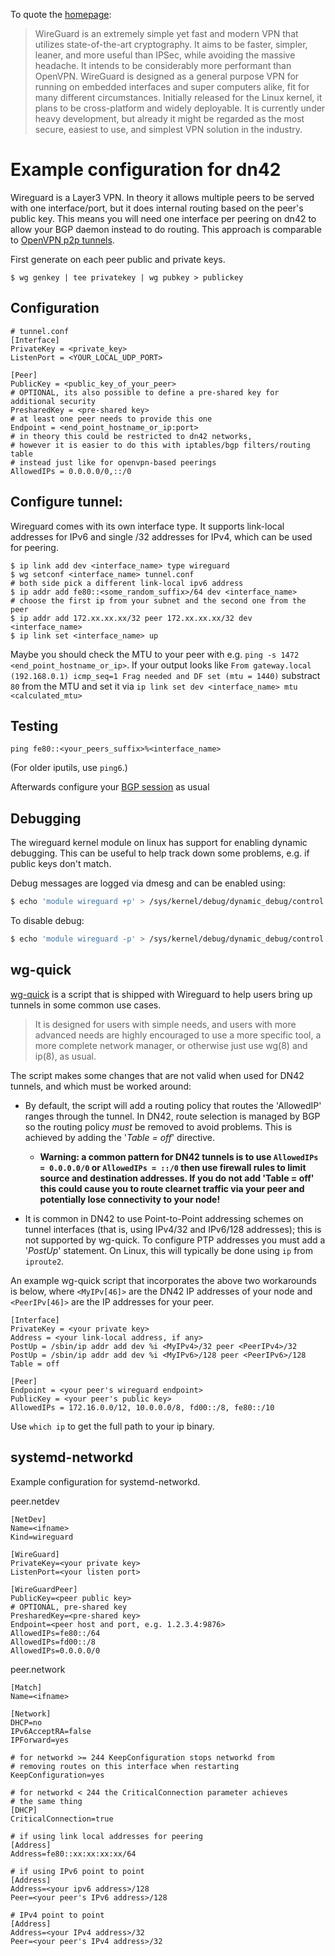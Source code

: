 To quote the [homepage](https://www.wireguard.io/):

> WireGuard is an extremely simple yet fast and modern VPN that utilizes state-of-the-art cryptography. It aims to be faster, simpler, leaner, and more useful than IPSec, while avoiding the massive headache. It intends to be considerably more performant than OpenVPN. WireGuard is designed as a general purpose VPN for running on embedded interfaces and super computers alike, fit for many different circumstances. Initially released for the Linux kernel, it plans to be cross-platform and widely deployable. It is currently under heavy development, but already it might be regarded as the most secure, easiest to use, and simplest VPN solution in the industry.

# Example configuration for dn42

Wireguard is a Layer3 VPN. In theory it allows multiple peers to be served with one interface/port, but it does internal routing based on the peer's public key. This means you will need one interface per peering on dn42
to allow your BGP daemon instead to do routing. This approach is comparable to [OpenVPN p2p tunnels](/howto/openvpn).

First generate on each peer public and private keys.

```
$ wg genkey | tee privatekey | wg pubkey > publickey
```

## Configuration

```
# tunnel.conf
[Interface]
PrivateKey = <private_key>
ListenPort = <YOUR_LOCAL_UDP_PORT>

[Peer]
PublicKey = <public_key_of_your_peer>
# OPTIONAL, its also possible to define a pre-shared key for additional security
PresharedKey = <pre-shared key>
# at least one peer needs to provide this one
Endpoint = <end_point_hostname_or_ip:port>
# in theory this could be restricted to dn42 networks,
# however it is easier to do this with iptables/bgp filters/routing table 
# instead just like for openvpn-based peerings
AllowedIPs = 0.0.0.0/0,::/0
```

## Configure tunnel:

Wireguard comes with its own interface type. 
It supports link-local addresses for IPv6 and single /32 addresses for IPv4, which can be used for peering.

```
$ ip link add dev <interface_name> type wireguard
$ wg setconf <interface_name> tunnel.conf
# both side pick a different link-local ipv6 address
$ ip addr add fe80::<some_random_suffix>/64 dev <interface_name>
# choose the first ip from your subnet and the second one from the peer
$ ip addr add 172.xx.xx.xx/32 peer 172.xx.xx.xx/32 dev <interface_name>
$ ip link set <interface_name> up
```

<!-- Nurtic-Vibe has another [script](https://git.dn42.us/Nurtic-Vibe/grmml-helper/src/master/create_wg.sh) to interactively automate the peering process. -->

Maybe you should check the MTU to your peer with e.g. `ping -s 1472 <end_point_hostname_or_ip>`. If your output looks like `From gateway.local (192.168.0.1) icmp_seq=1 Frag needed and DF set (mtu = 1440)` substract `80` from the MTU and set it via `ip link set dev <interface_name> mtu <calculated_mtu>`

## Testing

```
ping fe80::<your_peers_suffix>%<interface_name>
```

(For older iputils, use `ping6`.)

Afterwards configure your [BGP session](/howto/Bird) as usual

## Debugging

The wireguard kernel module on linux has support for enabling dynamic debugging. This can be useful to help track down some problems, e.g. if public keys don't match. 

Debug messages are logged via dmesg and can be enabled using:

```sh
$ echo 'module wireguard +p' > /sys/kernel/debug/dynamic_debug/control
```

To disable debug:

```sh
$ echo 'module wireguard -p' > /sys/kernel/debug/dynamic_debug/control
```

## wg-quick

[wg-quick](https://git.zx2c4.com/wireguard-tools/about/src/man/wg-quick.8) is a script that is shipped with Wireguard to help users bring up tunnels in some common use cases. 

> It is designed for users with simple needs, and users with more advanced needs are highly encouraged to use a more specific tool, a more complete network manager, or otherwise just use wg(8) and ip(8), as usual.

The script makes some changes that are not valid when used for DN42 tunnels, and which must be worked around:

- By default, the script will add a routing policy that routes the 'AllowedIP' ranges through the tunnel. In DN42, route selection is managed by BGP so the routing policy *must* be removed to avoid problems. This is achieved by adding the '_Table = off_' directive. 

  - **Warning: a common pattern for DN42 tunnels is to use `AllowedIPs = 0.0.0.0/0` or `AllowedIPs = ::/0` then use firewall rules to limit source and destination addresses. If you do not add 'Table = off' this could cause you to route clearnet traffic via your peer and potentially lose connectivity to your node!**

- It is common in DN42 to use Point-to-Point addressing schemes on tunnel interfaces (that is, using IPv4/32 and IPv6/128 addresses); this is not supported by wg-quick. To configure PTP addresses you must add a '_PostUp_' statement. On Linux, this will typically be done using `ip` from `iproute2`.

An example wg-quick script that incorporates the above two workarounds is below, where `<MyIPv[46]>` are the DN42 IP addresses of your node and `<PeerIPv[46]>` are the IP addresses for your peer. 

```
[Interface]
PrivateKey = <your private key>
Address = <your link-local address, if any>
PostUp = /sbin/ip addr add dev %i <MyIPv4>/32 peer <PeerIPv4>/32
PostUp = /sbin/ip addr add dev %i <MyIPv6>/128 peer <PeerIPv6>/128
Table = off

[Peer]
Endpoint = <your peer's wireguard endpoint>
PublicKey = <your peer's public key>
AllowedIPs = 172.16.0.0/12, 10.0.0.0/8, fd00::/8, fe80::/10
```
Use `which ip` to get the full path to your ip binary.

## systemd-networkd

Example configuration for systemd-networkd.

peer.netdev
```text
[NetDev]
Name=<ifname>
Kind=wireguard

[WireGuard]
PrivateKey=<your private key>
ListenPort=<your listen port>

[WireGuardPeer]
PublicKey=<peer public key>
# OPTIONAL, pre-shared key
PresharedKey=<pre-shared key>
Endpoint=<peer host and port, e.g. 1.2.3.4:9876>
AllowedIPs=fe80::/64
AllowedIPs=fd00::/8
AllowedIPs=0.0.0.0/0
```

peer.network
```text
[Match]
Name=<ifname>

[Network]
DHCP=no
IPv6AcceptRA=false
IPForward=yes

# for networkd >= 244 KeepConfiguration stops networkd from
# removing routes on this interface when restarting
KeepConfiguration=yes

# for networkd < 244 the CriticalConnection parameter achieves
# the same thing
[DHCP]
CriticalConnection=true

# if using link local addresses for peering
[Address]
Address=fe80::xx:xx:xx:xx/64

# if using IPv6 point to point
[Address]
Address=<your ipv6 address>/128
Peer=<your peer's IPv6 address>/128

# IPv4 point to point
[Address]
Address=<your IPv4 address>/32
Peer=<your peer's IPv4 address>/32
```


